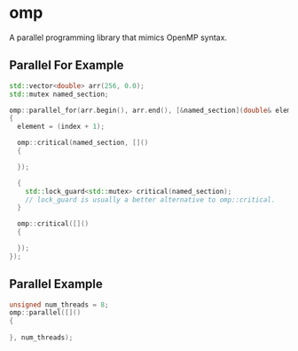 # omp
A parallel programming library that mimics OpenMP syntax.

## Parallel For Example
```c++
std::vector<double> arr(256, 0.0);
std::mutex named_section;

omp::parallel_for(arr.begin(), arr.end(), [&named_section](double& element, std::size_t index)
{
  element = (index + 1);

  omp::critical(named_section, []()
  {

  });

  {
    std::lock_guard<std::mutex> critical(named_section);
    // lock_guard is usually a better alternative to omp::critical.
  }

  omp::critical([]()
  {

  });
});
```

## Parallel Example
```c++
unsigned num_threads = 8;
omp::parallel([]()
{
  
}, num_threads);
```